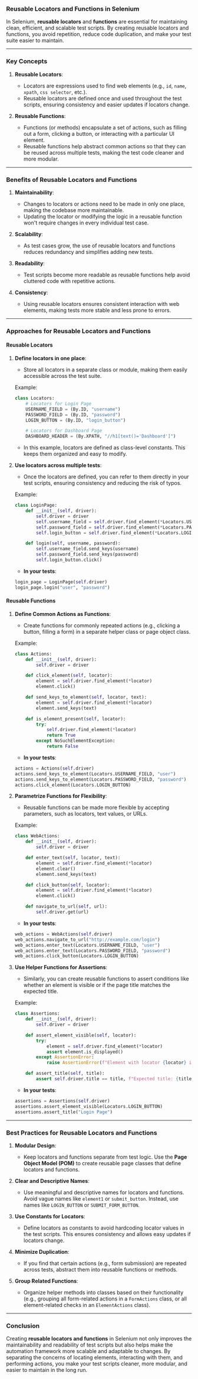 ### **Reusable Locators and Functions in Selenium**

In Selenium, **reusable locators** and **functions** are essential for maintaining clean, efficient, and scalable test scripts. By creating reusable locators and functions, you avoid repetition, reduce code duplication, and make your test suite easier to maintain.

---

### **Key Concepts**

1. **Reusable Locators**:
   - Locators are expressions used to find web elements (e.g., `id`, `name`, `xpath`, `css selector`, etc.).
   - Reusable locators are defined once and used throughout the test scripts, ensuring consistency and easier updates if locators change.
   
2. **Reusable Functions**:
   - Functions (or methods) encapsulate a set of actions, such as filling out a form, clicking a button, or interacting with a particular UI element.
   - Reusable functions help abstract common actions so that they can be reused across multiple tests, making the test code cleaner and more modular.

---

### **Benefits of Reusable Locators and Functions**

1. **Maintainability**:
   - Changes to locators or actions need to be made in only one place, making the codebase more maintainable.
   - Updating the locator or modifying the logic in a reusable function won't require changes in every individual test case.

2. **Scalability**:
   - As test cases grow, the use of reusable locators and functions reduces redundancy and simplifies adding new tests.

3. **Readability**:
   - Test scripts become more readable as reusable functions help avoid cluttered code with repetitive actions.

4. **Consistency**:
   - Using reusable locators ensures consistent interaction with web elements, making tests more stable and less prone to errors.

---

### **Approaches for Reusable Locators and Functions**

#### **Reusable Locators**

1. **Define locators in one place**:
   - Store all locators in a separate class or module, making them easily accessible across the test suite.

   Example:

   ```python
   class Locators:
       # Locators for Login Page
       USERNAME_FIELD = (By.ID, "username")
       PASSWORD_FIELD = (By.ID, "password")
       LOGIN_BUTTON = (By.ID, "login_button")

       # Locators for Dashboard Page
       DASHBOARD_HEADER = (By.XPATH, "//h1[text()='Dashboard']")
   ```

   - In this example, locators are defined as class-level constants. This keeps them organized and easy to modify.

2. **Use locators across multiple tests**:
   - Once the locators are defined, you can refer to them directly in your test scripts, ensuring consistency and reducing the risk of typos.

   Example:

   ```python
   class LoginPage:
       def __init__(self, driver):
           self.driver = driver
           self.username_field = self.driver.find_element(*Locators.USERNAME_FIELD)
           self.password_field = self.driver.find_element(*Locators.PASSWORD_FIELD)
           self.login_button = self.driver.find_element(*Locators.LOGIN_BUTTON)

       def login(self, username, password):
           self.username_field.send_keys(username)
           self.password_field.send_keys(password)
           self.login_button.click()
   ```

   - **In your tests**:
   
   ```python
   login_page = LoginPage(self.driver)
   login_page.login("user", "password")
   ```

#### **Reusable Functions**

1. **Define Common Actions as Functions**:
   - Create functions for commonly repeated actions (e.g., clicking a button, filling a form) in a separate helper class or page object class.

   Example:

   ```python
   class Actions:
       def __init__(self, driver):
           self.driver = driver

       def click_element(self, locator):
           element = self.driver.find_element(*locator)
           element.click()

       def send_keys_to_element(self, locator, text):
           element = self.driver.find_element(*locator)
           element.send_keys(text)

       def is_element_present(self, locator):
           try:
               self.driver.find_element(*locator)
               return True
           except NoSuchElementException:
               return False
   ```

   - **In your tests**:
   
   ```python
   actions = Actions(self.driver)
   actions.send_keys_to_element(Locators.USERNAME_FIELD, "user")
   actions.send_keys_to_element(Locators.PASSWORD_FIELD, "password")
   actions.click_element(Locators.LOGIN_BUTTON)
   ```

2. **Parametrize Functions for Flexibility**:
   - Reusable functions can be made more flexible by accepting parameters, such as locators, text values, or URLs.

   Example:

   ```python
   class WebActions:
       def __init__(self, driver):
           self.driver = driver

       def enter_text(self, locator, text):
           element = self.driver.find_element(*locator)
           element.clear()
           element.send_keys(text)

       def click_button(self, locator):
           element = self.driver.find_element(*locator)
           element.click()

       def navigate_to_url(self, url):
           self.driver.get(url)
   ```

   - **In your tests**:
   
   ```python
   web_actions = WebActions(self.driver)
   web_actions.navigate_to_url("http://example.com/login")
   web_actions.enter_text(Locators.USERNAME_FIELD, "user")
   web_actions.enter_text(Locators.PASSWORD_FIELD, "password")
   web_actions.click_button(Locators.LOGIN_BUTTON)
   ```

3. **Use Helper Functions for Assertions**:
   - Similarly, you can create reusable functions to assert conditions like whether an element is visible or if the page title matches the expected title.

   Example:

   ```python
   class Assertions:
       def __init__(self, driver):
           self.driver = driver

       def assert_element_visible(self, locator):
           try:
               element = self.driver.find_element(*locator)
               assert element.is_displayed()
           except AssertionError:
               raise AssertionError(f"Element with locator {locator} is not visible.")

       def assert_title(self, title):
           assert self.driver.title == title, f"Expected title: {title}, but got {self.driver.title}"
   ```

   - **In your tests**:
   
   ```python
   assertions = Assertions(self.driver)
   assertions.assert_element_visible(Locators.LOGIN_BUTTON)
   assertions.assert_title("Login Page")
   ```

---

### **Best Practices for Reusable Locators and Functions**

1. **Modular Design**:
   - Keep locators and functions separate from test logic. Use the **Page Object Model (POM)** to create reusable page classes that define locators and functions.

2. **Clear and Descriptive Names**:
   - Use meaningful and descriptive names for locators and functions. Avoid vague names like `element1` or `submit_button`. Instead, use names like `LOGIN_BUTTON` or `SUBMIT_FORM_BUTTON`.

3. **Use Constants for Locators**:
   - Define locators as constants to avoid hardcoding locator values in the test scripts. This ensures consistency and allows easy updates if locators change.

4. **Minimize Duplication**:
   - If you find that certain actions (e.g., form submission) are repeated across tests, abstract them into reusable functions or methods.

5. **Group Related Functions**:
   - Organize helper methods into classes based on their functionality (e.g., grouping all form-related actions in a `FormActions` class, or all element-related checks in an `ElementActions` class).

---

### **Conclusion**

Creating **reusable locators and functions** in Selenium not only improves the maintainability and readability of test scripts but also helps make the automation framework more scalable and adaptable to changes. By separating the concerns of locating elements, interacting with them, and performing actions, you make your test scripts cleaner, more modular, and easier to maintain in the long run.
